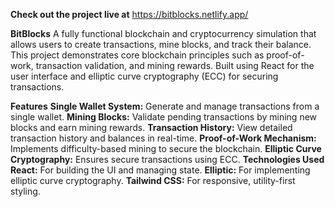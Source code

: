 **Check out the project live at** <https://bitblocks.netlify.app/>

**BitBlocks**
A fully functional blockchain and cryptocurrency simulation that allows users to create transactions, mine blocks, and track their balance. This project demonstrates core blockchain principles such as proof-of-work, transaction validation, and mining rewards. Built using React for the user interface and elliptic curve cryptography (ECC) for securing transactions.

**Features**
**Single Wallet System:** Generate and manage transactions from a single wallet.
**Mining Blocks:** Validate pending transactions by mining new blocks and earn mining rewards.
**Transaction History:** View detailed transaction history and balances in real-time.
**Proof-of-Work Mechanism:** Implements difficulty-based mining to secure the blockchain.
**Elliptic Curve Cryptography:** Ensures secure transactions using ECC.
**Technologies Used**
**React:** For building the UI and managing state.
**Elliptic:** For implementing elliptic curve cryptography.
**Tailwind CSS:** For responsive, utility-first styling.